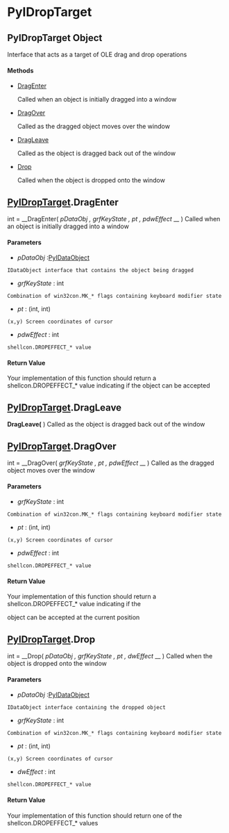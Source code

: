 # PyIDropTarget

## PyIDropTarget Object

Interface that acts as a target of OLE drag and drop operations

#### Methods


  - [DragEnter](PyIDropTarget.md#pyidroptargetdragenter)

    Called when an object is initially dragged into a window&nbsp;

  - [DragOver](PyIDropTarget.md#pyidroptargetdragover)

    Called as the dragged object moves over the window&nbsp;

  - [DragLeave](PyIDropTarget.md#pyidroptargetdragleave)

    Called as the object is dragged back out of the window&nbsp;

  - [Drop](PyIDropTarget.md#pyidroptargetdrop)

    Called when the object is dropped onto the window&nbsp;

## [PyIDropTarget](#pyidroptarget).DragEnter

int = __DragEnter( *pDataObj*  *, grfKeyState*  *, pt*  *, pdwEffect* __ )
Called when an object is initially dragged into a window

#### Parameters


  -  *pDataObj* :[PyIDataObject](#pyidataobject)

    IDataObject interface that contains the object being dragged

  -  *grfKeyState* : int

    Combination of win32con.MK_* flags containing keyboard modifier state

  -  *pt* : (int, int)

    (x,y) Screen coordinates of cursor

  -  *pdwEffect* : int

    shellcon.DROPEFFECT_* value

#### Return Value
Your implementation of this function should return a shellcon.DROPEFFECT_* value indicating if the object can be accepted

## [PyIDropTarget](#pyidroptarget).DragLeave

 __DragLeave(__ )
Called as the object is dragged back out of the window

## [PyIDropTarget](#pyidroptarget).DragOver

int = __DragOver( *grfKeyState*  *, pt*  *, pdwEffect* __ )
Called as the dragged object moves over the window

#### Parameters


  -  *grfKeyState* : int

    Combination of win32con.MK_* flags containing keyboard modifier state

  -  *pt* : (int, int)

    (x,y) Screen coordinates of cursor

  -  *pdwEffect* : int

    shellcon.DROPEFFECT_* value

#### Return Value
Your implementation of this function should return a shellcon.DROPEFFECT_* value indicating if the 

object can be accepted at the current position

## [PyIDropTarget](#pyidroptarget).Drop

int = __Drop( *pDataObj*  *, grfKeyState*  *, pt*  *, dwEffect* __ )
Called when the object is dropped onto the window

#### Parameters


  -  *pDataObj* :[PyIDataObject](#pyidataobject)

    IDataObject interface containing the dropped object

  -  *grfKeyState* : int

    Combination of win32con.MK_* flags containing keyboard modifier state

  -  *pt* : (int, int)

    (x,y) Screen coordinates of cursor

  -  *dwEffect* : int

    shellcon.DROPEFFECT_* value

#### Return Value
Your implementation of this function should return one of the shellcon.DROPEFFECT_* values